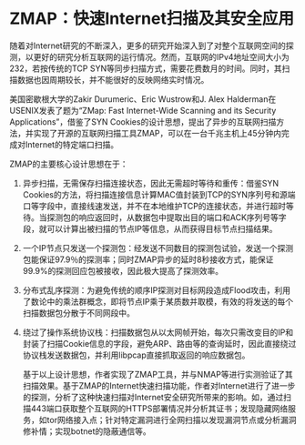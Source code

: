 # ZMAP：快速Internet扫描及其安全应用

随着对Internet研究的不断深入，更多的研究开始深入到了对整个互联网空间的探测，以更好的研究分析互联网的运行情况。然而，互联网的IPv4地址空间大小为232，若按传统的TCP SYN等同步扫描方式，需要花费数月的时间。同时，其扫描数据也因周期较长，并不能很好的反映网络实时情况。

美国密歇根大学的Zakir Durumeric、Eric Wustrow和J. Alex Halderman在USENIX发表了题为“ZMap: Fast Internet-Wide Scanning and its Security Applications”，借鉴了SYN Cookies的设计思想，提出了异步的互联网扫描方法，并实现了开源的互联网扫描工具ZMAP，可以在一台千兆主机上45分钟内完成对Internet的特定端口扫描。

ZMAP的主要核心设计思想在于：
1. 异步扫描，无需保存扫描连接状态，因此无需超时等待和重传：借鉴SYN Cookies的方法，将扫描连接信息计算MAC值封装到TCP的SYN序列号和源端口等字段中，直接线速发送，并不在本地维护TCP的连接状态，并进行超时等待。当探测包的响应返回时，从数据包中提取出目的端口和ACK序列号等字段，就可以计算出被扫描的节点IP等信息，从而获得目标节点扫描结果。

2. 一个IP节点只发送一个探测包：经发送不同数目的探测包试验，发送一个探测包能保证97.9％的探测率；同时ZMAP异步的延时8秒接收方式，能保证99.9%的探测回应包被接收，因此极大提高了探测效率。

3. 分布式乱序探测：为避免传统的顺序IP探测对目标网段造成Flood攻击，利用了数论中的乘法群概念，即将节点IP乘于某质数并取模，有效的将发送的每个扫描数据包分散于不同网段中。

4. 绕过了操作系统协议栈：扫描数据包从以太网帧开始，每次只需改变目的IP和封装了扫描Cookie信息的字段，避免ARP、路由等的查询延时，因此直接绕过协议栈发送数据包，并利用libpcap直接抓取返回的响应数据包。
   
   
   基于以上设计思想，作者实现了ZMAP工具，并与NMAP等进行实测验证了其扫描效果。基于ZMAP的Internet快速扫描功能，作者对Internet进行了进一步的探测，分析了这种快速扫描对Internet安全研究所带来的影响。如，通过扫描443端口获取整个互联网的HTTPS部署情况并分析其证书；发现隐藏网络服务，如tor网络接入点；针对特定漏洞进行全网扫描以发现漏洞节点或分析漏洞修补情；实现botnet的隐蔽通信等。
